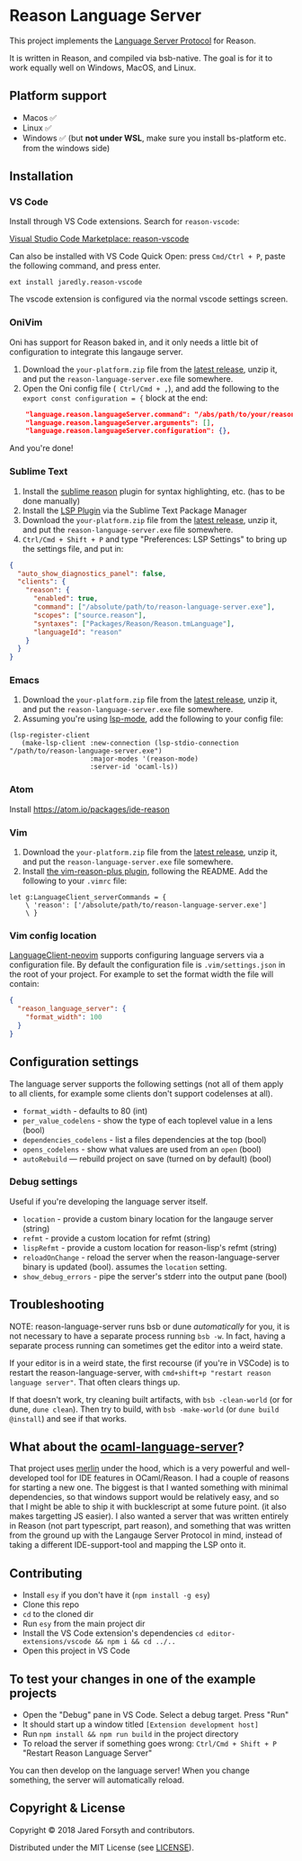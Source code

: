 
# Reason Language Server

This project implements the [Language Server Protocol](https://microsoft.github.io/language-server-protocol/) for Reason.

It is written in Reason, and compiled via bsb-native. The goal is for it to work equally well on Windows, MacOS, and Linux.

## Platform support

- Macos ✅
- Linux ✅
- Windows ✅ (but **not under WSL**, make sure you install bs-platform etc. from the windows side)

## Installation

### VS Code

Install through VS Code extensions. Search for `reason-vscode`:

[Visual Studio Code Marketplace: reason-vscode](https://marketplace.visualstudio.com/items?itemName=jaredly.reason-vscode)

Can also be installed with VS Code Quick Open: press `Cmd/Ctrl + P`, paste the following command, and press enter.

```
ext install jaredly.reason-vscode
```

The vscode extension is configured via the normal vscode settings screen.

### OniVim

Oni has support for Reason baked in, and it only needs a little bit of configuration to integrate this langauge server.

1. Download the `your-platform.zip` file from the [latest release](https://github.com/jaredly/reason-language-server/releases), unzip it, and put the `reason-language-server.exe` file somewhere.
2. Open the Oni config file (` Ctrl/Cmd + ,`), and add the following to the `export const configuration = {` block at the end:
```json
    "language.reason.languageServer.command": "/abs/path/to/your/reason-language-server.exe",
    "language.reason.languageServer.arguments": [],
    "language.reason.languageServer.configuration": {},
```
And you're done!

### Sublime Text

1. Install the [sublime reason](https://github.com/reasonml-editor/sublime-reason) plugin for syntax highlighting, etc. (has to be done manually)
2. Install the [LSP Plugin](https://github.com/tomv564/LSP) via the Sublime Text Package Manager
3. Download the `your-platform.zip` file from the [latest release](https://github.com/jaredly/reason-language-server/releases), unzip it, and put the `reason-language-server.exe` file somewhere.
4. `Ctrl/Cmd + Shift + P` and type "Preferences: LSP Settings" to bring up the settings file, and put in:
```json
{
  "auto_show_diagnostics_panel": false,
  "clients": {
    "reason": {
      "enabled": true,
      "command": ["/absolute/path/to/reason-language-server.exe"],
      "scopes": ["source.reason"],
      "syntaxes": ["Packages/Reason/Reason.tmLanguage"],
      "languageId": "reason"
    }
  }
}
```

### Emacs

1. Download the `your-platform.zip` file from the [latest release](https://github.com/jaredly/reason-language-server/releases), unzip it, and put the `reason-language-server.exe` file somewhere.
2. Assuming you're using [lsp-mode](https://github.com/emacs-lsp/lsp-mode/), add the following to your config file:
```
(lsp-register-client
   (make-lsp-client :new-connection (lsp-stdio-connection "/path/to/reason-language-server.exe")
                    :major-modes '(reason-mode)
                    :server-id 'ocaml-ls))
```

### Atom

Install https://atom.io/packages/ide-reason

### Vim

1. Download the `your-platform.zip` file from the [latest release](https://github.com/jaredly/reason-language-server/releases), unzip it, and put the `reason-language-server.exe` file somewhere.
2. Install [the vim-reason-plus plugin](https://github.com/reasonml-editor/vim-reason-plus), following the README. Add the following to your `.vimrc` file:
```vim
let g:LanguageClient_serverCommands = {
    \ 'reason': ['/absolute/path/to/reason-language-server.exe']
    \ }
```

### Vim config location

[LanguageClient-neovim](https://github.com/autozimu/LanguageClient-neovim) supports configuring language servers via a configuration file. By default the configuration file is `.vim/settings.json` in the root of your project. For example to set the format width the file will contain:

```json
{
  "reason_language_server": {
    "format_width": 100
  }
}
```

## Configuration settings

The language server supports the following settings (not all of them apply to all clients, for example some clients don't support codelenses at all).

- `format_width` - defaults to 80 (int)
- `per_value_codelens` - show the type of each toplevel value in a lens (bool)
- `dependencies_codelens` - list a files dependencies at the top (bool)
- `opens_codelens` - show what values are used from an `open` (bool)
- `autoRebuild` — rebuild project on save (turned on by default) (bool)

### Debug settings

Useful if you're developing the language server itself.

- `location` - provide a custom binary location for the langauge server (string)
- `refmt` - provide a custom location for refmt (string)
- `lispRefmt` - provide a custom location for reason-lisp's refmt (string)
- `reloadOnChange` - reload the server when the reason-language-server binary is updated (bool). assumes the `location` setting.
- `show_debug_errors` - pipe the server's stderr into the output pane (bool)

## Troubleshooting

NOTE: reason-language-server runs bsb or dune *automatically* for you, it is not necessary to have a separate process running `bsb -w`. In fact, having a separate process running can sometimes get the editor into a weird state.

If your editor is in a weird state, the first recourse (if you're in VSCode) is to restart the reason-language-server, with `cmd+shift+p "restart reason language server"`. That often clears things up.

If that doesn't work, try cleaning built artifacts, with `bsb -clean-world` (or for dune, `dune clean`). Then try to build, with `bsb -make-world` (or `dune build @install`) and see if that works.

## What about the [ocaml-language-server](https://github.com/freebroccolo/ocaml-language-server/)?

That project uses [merlin](https://github.com/ocaml/merlin) under the hood, which is a very powerful and well-developed tool for IDE features in OCaml/Reason.
I had a couple of reasons for starting a new one. The biggest is that I wanted something with minimal dependencies, so that windows support would be relatively easy, and so that I might be able to ship it with bucklescript at some future point. (it also makes targetting JS easier). I also wanted a server that was written entirely in Reason (not part typescript, part reason), and something that was written from the ground up with the Langauge Server Protocol in mind, instead of taking a different IDE-support-tool and mapping the LSP onto it.

## Contributing

- Install `esy` if you don't have it (`npm install -g esy`)
- Clone this repo
- `cd` to the cloned dir
- Run `esy` from the main project dir
- Install the VS Code extension's dependencies `cd editor-extensions/vscode && npm i && cd ../..`
- Open this project in VS Code

## To test your changes in one of the example projects
- Open the "Debug" pane in VS Code. Select a debug target. Press "Run"
- It should start up a window titled `[Extension development host]`
- Run `npm install && npm run build` in the project directory
- To reload the server if something goes wrong: `Ctrl/Cmd + Shift + P` "Restart Reason Language Server"

You can then develop on the language server! When you change something, the server will automatically reload.

## Copyright & License

Copyright © 2018 Jared Forsyth and contributors.

Distributed under the MIT License (see [LICENSE](./LICENSE)).
